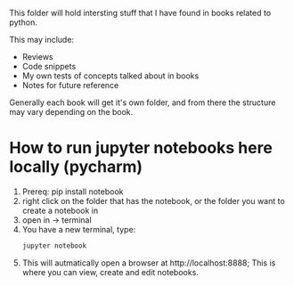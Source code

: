 This folder will hold intersting stuff that I have found in books related to python.

This may include:

- Reviews
- Code snippets
- My own tests of concepts talked about in books
- Notes for future reference

Generally each book will get it's own folder, and from there the structure may vary depending on the book.

# How to run jupyter notebooks here locally (pycharm)

1. Prereq: pip install notebook
2. right click on the folder that has the notebook, or the folder you want to create a notebook in
3. open in -> terminal
4. You have a new terminal, type: 
    ```bash
    jupyter notebook
    ```
5. This will autmatically open a browser at http://localhost:8888; This is where you can view, create and edit notebooks.